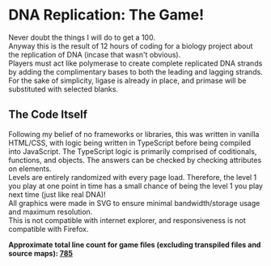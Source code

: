 # DNA Replication: The Game!

Never doubt the things I will do to get a 100.<br>
Anyway this is the result of 12 hours of coding for a biology project about the replication of DNA (incase that wasn't obvious).<br>
Players must act like polymerase to create complete replicated DNA strands by adding the complimentary bases to both the leading and lagging strands.<br>
For the sake of simplicity, ligase is already in place, and primase will be substituted with selected blanks.

## The Code Itself

Following my belief of no frameworks or libraries, this was written in vanilla HTML/CSS, with logic being written in TypeScript before being compiled into JavaScript. The TypeScript logic is primarily comprised of coditionals, functions, and objects. The answers can be checked by checking attributes on elements.<br>
Levels are entirely randomized with every page load. Therefore, the level 1 you play at one point in time has a small chance of being the level 1 you play next time (just like real DNA)!<br>
All graphics were made in SVG to ensure minimal bandwidth/storage usage and maximum resolution.<br>
This is not compatible with internet explorer, and responsiveness is not compatible with Firefox.

**Approximate total line count for game files (excluding transpiled files and source maps): <ins>785</ins>**
